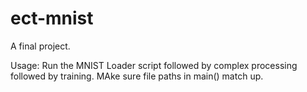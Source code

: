 # ect-mnist
 A final project.

Usage: Run the MNIST Loader script followed by complex processing followed by training. MAke sure file paths in main() match up.
